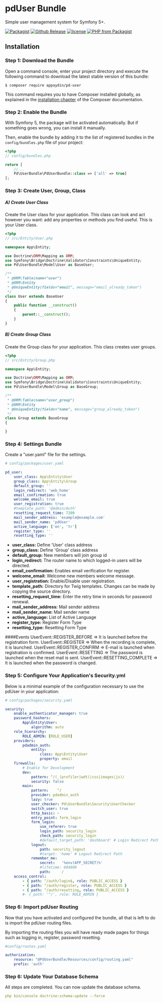 # pdUser Bundle
Simple user management system for Symfony 5+.

[![Packagist](https://img.shields.io/packagist/dt/appaydin/pd-user.svg)](https://github.com/appaydin/pd-user)
[![Github Release](https://img.shields.io/github/release/appaydin/pd-user.svg)](https://github.com/appaydin/pd-user)
[![license](https://img.shields.io/github/license/appaydin/pd-user.svg)](https://github.com/appaydin/pd-user)
[![PHP from Packagist](https://img.shields.io/packagist/php-v/appaydin/pd-user.svg)](https://github.com/appaydin/pd-user)

Installation
---

### Step 1: Download the Bundle

Open a command console, enter your project directory and execute the
following command to download the latest stable version of this bundle:

```console
$ composer require appaydin/pd-user
```

This command requires you to have Composer installed globally, as explained
in the [installation chapter](https://getcomposer.org/doc/00-intro.md)
of the Composer documentation.

### Step 2: Enable the Bundle

With Symfony 5, the package will be activated automatically. But if something goes wrong, you can install it manually.

Then, enable the bundle by adding it to the list of registered bundles
in the `config/bundles.php` file of your project:

```php
<?php
// config/bundles.php

return [
    //...
    Pd\UserBundle\PdUserBundle::class => ['all' => true]
];
```

### Step 3: Create User, Group, Class
##### A) Create User Class
Create the User class for your application. This class can look and act however you want: add any properties or methods you find useful. This is your User class.
```php
<?php
// src/Entity/User.php

namespace App\Entity;

use Doctrine\ORM\Mapping as ORM;
use Symfony\Bridge\Doctrine\Validator\Constraints\UniqueEntity;
use Pd\UserBundle\Model\User as BaseUser;

/**
 * @ORM\Table(name="user")
 * @ORM\Entity
 * @UniqueEntity(fields="email", message="email_already_taken")
 */
class User extends BaseUser
{
    public function __construct()
    {
        parent::__construct();
    }
}
```

##### B) Create Group Class
Create the Group class for your application. This class creates user groups.
```php
<?php
// src/Entity/Group.php

namespace App\Entity;

use Doctrine\ORM\Mapping as ORM;
use Symfony\Bridge\Doctrine\Validator\Constraints\UniqueEntity;
use Pd\UserBundle\Model\Group as BaseGroup;

/**
 * @ORM\Table(name="user_group")
 * @ORM\Entity
 * @UniqueEntity(fields="name", message="group_already_taken")
 */
class Group extends BaseGroup
{

}
```

### Step 4: Settings Bundle
Create a "user.yaml" file for the settings.
```yaml
# config/packages/user.yaml

pd_user:
    user_class: App\Entity\User
    group_class: App\Entity\Group
    default_group: ''
    login_redirect: 'web_home'
    email_confirmation: true
    welcome_email: true
    user_registration: true
    #template_path: '@Admin/Auth'
    resetting_request_time: 7200
    mail_sender_address: 'example@example.com'
    mail_sender_name: 'pdUser'
    active_language: ['en', 'tr']
    register_type: ''
    resetting_type: ''

```
* __user_class:__ Define 'User' class address
* __group_class:__ Define 'Group' class address
* __default_group:__ New members will join group id
* __login_redirect:__ The router name to which logged-in users will be directed.
* __email_confirmation:__ Enables email verification for register.
* __welcome_email:__ Welcome new members welcome message.
* __user_registration:__ Enable/Disable user registration.
* __template_path:__ Directory for Twig templates. Changes can be made by copying the source directory.
* __resetting_request_time:__ Enter the retry time in seconds for password renewal.
* __mail_sender_address:__ Mail sender address
* __mail_sender_name:__ Mail sender name
* __active_language:__ List of Active Language
* __register_type:__ Register Form Type
* __resetting_type:__ Resetting Form Type

####Events
    UserEvent::REGISTER_BEFORE => It is launched before the registration form.
    UserEvent::REGISTER => When the recording is complete, it is launched.
    UserEvent::REGISTER_CONFIRM => E-mail is launched when registration is confirmed.
    UserEvent::RESETTING => The password is launched when the reset mail is sent.
    UserEvent::RESETTING_COMPLETE => It is launched when the password is changed.

### Step 5: Configure Your Application's Security.yml
Below is a minimal example of the configuration necessary to use the pdUser in your application:
```yaml
# config/packages/security.yaml

security:
    enable_authenticator_manager: true
    password_hashers:
        App\Entity\User:
            algorithm: auto
    role_hierarchy:
        ROLE_ADMIN: [ROLE_USER]
    providers:
        pdadmin_auth:
            entity:
                class: App\Entity\User
                property: email
    firewalls:
        # Enable for Development
        dev:
            pattern: ^/(_(profiler|wdt)|css|images|js)/
            security: false
        main:
            pattern:    ^/
            provider: pdadmin_auth
            lazy: true
            user_checker: Pd\UserBundle\Security\UserChecker
            switch_user: true
            http_basic: ~
            entry_point: form_login
            form_login:
                use_referer: true
                login_path: security_login
                check_path: security_login
                #default_target_path: 'dashboard' # Login Redirect Path
            logout:
                path: security_logout
                #target: 'home' # Logout Redirect Path
            remember_me:
                secret:   '%env(APP_SECRET)%'
                #lifetime: 604800
                path:     /
    access_control:
        - { path: ^/auth/login$, role: PUBLIC_ACCESS }
        - { path: ^/auth/register, role: PUBLIC_ACCESS }
        - { path: ^/auth/resetting, role: PUBLIC_ACCESS }
        #- { path: '^/', role: ROLE_ADMIN }
```

### Step 6: Import pdUser Routing
Now that you have activated and configured the bundle, all that is left to do is import the pdUser routing files.

By importing the routing files you will have ready made pages for things such as logging in, register, password resetting.
```yaml
#config/routes.yaml

authorization:
    resource: "@PdUserBundle/Resources/config/routing.yaml"
    prefix: 'auth'
```

### Step 6: Update Your Database Schema
All steps are completed. You can now update the database schema.
```yaml
php bin/console doctrine:schema:update --force
```

